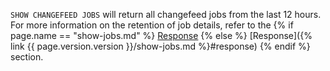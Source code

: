 `SHOW CHANGEFEED JOBS` will return all changefeed jobs from the last 12 hours. For more information on the retention of job details, refer to the {% if page.name == "show-jobs.md" %} [Response](#response) {% else %} [Response]({% link {{ page.version.version }}/show-jobs.md %}#response) {% endif %} section.